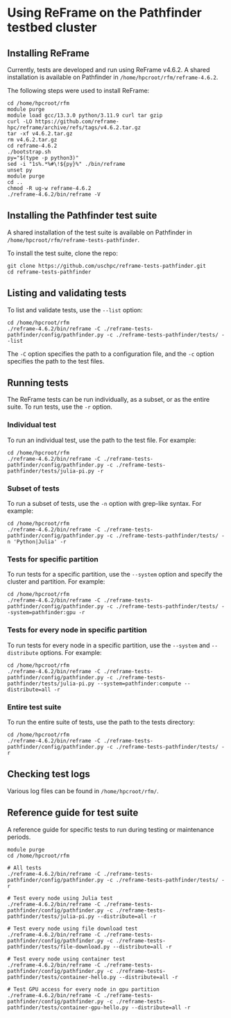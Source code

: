 # Using ReFrame on the Pathfinder testbed cluster

## Installing ReFrame

Currently, tests are developed and run using ReFrame v4.6.2. A shared installation is available on Pathfinder in `/home/hpcroot/rfm/reframe-4.6.2`.

The following steps were used to install ReFrame:

```
cd /home/hpcroot/rfm
module purge
module load gcc/13.3.0 python/3.11.9 curl tar gzip
curl -LO https://github.com/reframe-hpc/reframe/archive/refs/tags/v4.6.2.tar.gz
tar -xf v4.6.2.tar.gz
rm v4.6.2.tar.gz
cd reframe-4.6.2
./bootstrap.sh
py="$(type -p python3)"
sed -i "1s%.*%#\!${py}%" ./bin/reframe
unset py
module purge
cd ..
chmod -R ug-w reframe-4.6.2
./reframe-4.6.2/bin/reframe -V
```

## Installing the Pathfinder test suite

A shared installation of the test suite is available on Pathfinder in `/home/hpcroot/rfm/reframe-tests-pathfinder`.

To install the test suite, clone the repo:

```
git clone https://github.com/uschpc/reframe-tests-pathfinder.git
cd reframe-tests-pathfinder
```

## Listing and validating tests

To list and validate tests, use the `--list` option:

```
cd /home/hpcroot/rfm
./reframe-4.6.2/bin/reframe -C ./reframe-tests-pathfinder/config/pathfinder.py -c ./reframe-tests-pathfinder/tests/ --list
```

The `-C` option specifies the path to a configuration file, and the `-c` option specifies the path to the test files.

## Running tests

The ReFrame tests can be run individually, as a subset, or as the entire suite. To run tests, use the `-r` option.

### Individual test

To run an individual test, use the path to the test file. For example:

```
cd /home/hpcroot/rfm
./reframe-4.6.2/bin/reframe -C ./reframe-tests-pathfinder/config/pathfinder.py -c ./reframe-tests-pathfinder/tests/julia-pi.py -r
```

### Subset of tests

To run a subset of tests, use the `-n` option with grep-like syntax. For example:

```
cd /home/hpcroot/rfm
./reframe-4.6.2/bin/reframe -C ./reframe-tests-pathfinder/config/pathfinder.py -c ./reframe-tests-pathfinder/tests/ -n 'Python|Julia' -r
```

### Tests for specific partition

To run tests for a specific partition, use the `--system` option and specify the cluster and partition. For example:

```
cd /home/hpcroot/rfm
./reframe-4.6.2/bin/reframe -C ./reframe-tests-pathfinder/config/pathfinder.py -c ./reframe-tests-pathfinder/tests/ --system=pathfinder:gpu -r
```

### Tests for every node in specific partition

To run tests for every node in a specific partition, use the `--system` and `--distribute` options. For example:

```
cd /home/hpcroot/rfm
./reframe-4.6.2/bin/reframe -C ./reframe-tests-pathfinder/config/pathfinder.py -c ./reframe-tests-pathfinder/tests/julia-pi.py --system=pathfinder:compute --distribute=all -r
```

### Entire test suite

To run the entire suite of tests, use the path to the tests directory:

```
cd /home/hpcroot/rfm
./reframe-4.6.2/bin/reframe -C ./reframe-tests-pathfinder/config/pathfinder.py -c ./reframe-tests-pathfinder/tests/ -r
```

## Checking test logs

Various log files can be found in `/home/hpcroot/rfm/`.

## Reference guide for test suite

A reference guide for specific tests to run during testing or maintenance periods.

```
module purge
cd /home/hpcroot/rfm

# All tests
./reframe-4.6.2/bin/reframe -C ./reframe-tests-pathfinder/config/pathfinder.py -c ./reframe-tests-pathfinder/tests/ -r

# Test every node using Julia test
./reframe-4.6.2/bin/reframe -C ./reframe-tests-pathfinder/config/pathfinder.py -c ./reframe-tests-pathfinder/tests/julia-pi.py --distribute=all -r

# Test every node using file download test
./reframe-4.6.2/bin/reframe -C ./reframe-tests-pathfinder/config/pathfinder.py -c ./reframe-tests-pathfinder/tests/file-download.py --distribute=all -r

# Test every node using container test
./reframe-4.6.2/bin/reframe -C ./reframe-tests-pathfinder/config/pathfinder.py -c ./reframe-tests-pathfinder/tests/container-hello.py --distribute=all -r

# Test GPU access for every node in gpu partition
./reframe-4.6.2/bin/reframe -C ./reframe-tests-pathfinder/config/pathfinder.py -c ./reframe-tests-pathfinder/tests/container-gpu-hello.py --distribute=all -r
```
